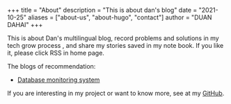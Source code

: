 +++
title = "About"
description = "This is about dan's blog"
date = "2021-10-25"
aliases = ["about-us", "about-hugo", "contact"]
author = "DUAN DAHAI"
+++

This is about Dan's multilingual blog, record problems and solutions in my tech grow process , and share my stories saved in my note book. If you like it, please click RSS in home page.

The blogs of recommendation:

* [Database monitoring system](https://duandahai.com/posts/en-20210607-real-time-monitoring-db/)


If you are interesting in my project or want to know more, see at my [GitHub](https://github.com/vekee).

